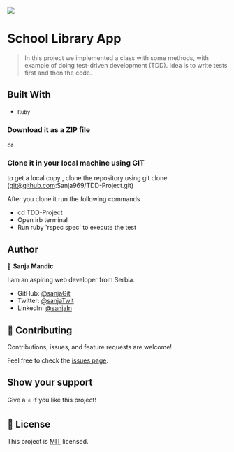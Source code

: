 ![](https://img.shields.io/badge/Microverse-blueviolet)

# School Library App

> In this project we implemented a class with some methods, with example of doing test-driven development (TDD). Idea is to write tests first and then the code.

## Built With
- `Ruby`

### Download it as a ZIP file
or

### Clone it in your local machine using GIT
to get a local copy , clone the repository using git clone
(git@github.com:Sanja969/TDD-Project.git)

After you clone it run  the following commands

 - cd TDD-Project
 - Open irb terminal
 - Run ruby 'rspec spec' to execute the test


## Author

👤 **Sanja Mandic**

I am an aspiring web developer from Serbia.
- GitHub: [@sanjaGit](https://github.com/Sanja969)
- Twitter: [@sanjaTwit](https://twitter.com/SanjaMandic42)
- LinkedIn: [@sanjaIn](https://linkedin.com/in/sanja-mandic-823995a2/)


## 🤝 Contributing

Contributions, issues, and feature requests are welcome!

Feel free to check the [issues page](https://github.com/Sanja969/TDD-Project/issues).

## Show your support

Give a ⭐️ if you like this project!

## 📝 License

This project is [MIT](./MIT.md) licensed.
